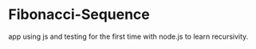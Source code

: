 # Fibonacci-Sequence
app using js and testing for the first time with node.js to learn recursivity.
